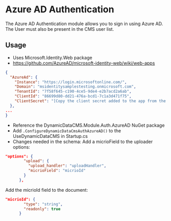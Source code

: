 # Azure AD Authentication
The Azure AD Authentication module allows you to sign in using Azure AD. The User must also be present in the CMS user list.

## Usage
- Uses Microsoft.Identity.Web package
- https://github.com/AzureAD/microsoft-identity-web/wiki/web-apps

```json
{
  "AzureAd": {
    "Instance": "https://login.microsoftonline.com/",
    "Domain": "msidentitysamplestesting.onmicrosoft.com",
    "TenantId": "7f58f645-c190-4ce5-9de4-e2b7acd2a6ab",
    "ClientId": "86699d80-dd21-476a-bcd1-7c1a3d471f75",
    "ClientSecret": "[Copy the client secret added to the app from the Azure portal]"
  },
...
}
```

- Reference the DynamicDataCMS.Module.Auth.AzureAD NuGet package
- Add `.ConfigureDynamicDataCmsAuthAzureAD()` to the UseDynamicDataCMS in Startup.cs
- Changes needed in the schema:
Add a micrioField to the uploader options:
```json
"options": {
        "upload": {
          "upload_handler": "uploadHandler",
          "micrioField": "micrioId"
        }
      },
```
Add the micrioId field to the document:
```json
"micrioId": {
        "type": "string",
        "readonly": true
      }
```
